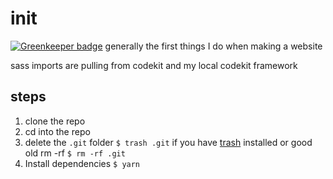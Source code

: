 # init

[![Greenkeeper badge](https://badges.greenkeeper.io/mcansh/init.svg)](https://greenkeeper.io/)
generally the first things I do when making a website

sass imports are pulling from codekit and my local codekit framework

## steps
1. clone the repo
2. cd into the repo
3. delete the `.git` folder `$ trash .git` if you have [trash](https://github.com/sindresorhus/trash) installed or good old rm -rf `$ rm -rf .git`
4. Install dependencies `$ yarn`
